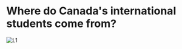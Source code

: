 # Where do Canada's international students come from? 

![L1](https://github.com/sejaldavla/Data-Visualization-Projects/assets/77356703/54cd7790-a1bb-46da-86aa-aff7c4188fb4)
